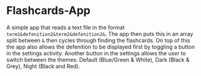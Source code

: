 # Flashcards-App
A simple app that reads a text file in the format ```term1&defenition2&term2&defenition2&```.
The app then puts this in an array split between ```&``` then cycles through finding the flashcards.
On top of this the app also allows the defenition to be displayed first by toggling a button in the settings activity.
Another button in the settings allows the user to switch between the themes: Default (Blue/Green & White), Dark (Black & Grey), Night (Black and Red).
